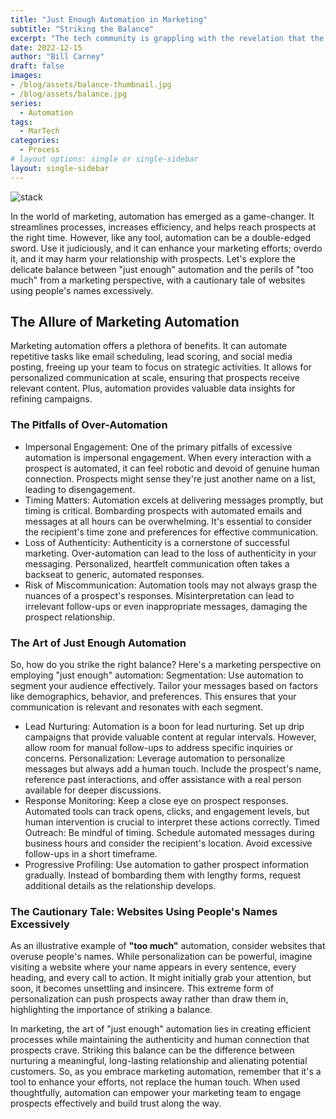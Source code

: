 ```yaml
---
title: "Just Enough Automation in Marketing"
subtitle: "Striking the Balance"
excerpt: "The tech community is grappling with the revelation that the DevTernity conference knowingly deceived attendees by fabricating speaker profiles. The audacious act involved creating imaginary personas, including the prominent figures Anna Boyko, Alina Prokhoda, Natalie Stadler, and Julia Kirsina."
date: 2022-12-15
author: "Bill Carney"
draft: false
images:
- /blog/assets/balance-thumbnail.jpg
- /blog/assets/balance.jpg
series:
  - Automation
tags:
  - MarTech
categories:
  - Process
# layout options: single or single-sidebar
layout: single-sidebar
---
```


![stack](/blog/assets/balance.jpg)

In the world of marketing, automation has emerged as a game-changer. It streamlines processes, increases efficiency, and helps reach prospects at the right time. However, like any tool, automation can be a double-edged sword. Use it judiciously, and it can enhance your marketing efforts; overdo it, and it may harm your relationship with prospects. Let's explore the delicate balance between "just enough" automation and the perils of "too much" from a marketing perspective, with a cautionary tale of websites using people's names excessively.

## The Allure of Marketing Automation
Marketing automation offers a plethora of benefits. It can automate repetitive tasks like email scheduling, lead scoring, and social media posting, freeing up your team to focus on strategic activities. It allows for personalized communication at scale, ensuring that prospects receive relevant content. Plus, automation provides valuable data insights for refining campaigns.

### The Pitfalls of Over-Automation
- Impersonal Engagement: One of the primary pitfalls of excessive automation is impersonal engagement. When every interaction with a prospect is automated, it can feel robotic and devoid of genuine human connection. Prospects might sense they're just another name on a list, leading to disengagement.
- Timing Matters: Automation excels at delivering messages promptly, but timing is critical. Bombarding prospects with automated emails and messages at all hours can be overwhelming. It's essential to consider the recipient's time zone and preferences for effective communication.
- Loss of Authenticity: Authenticity is a cornerstone of successful marketing. Over-automation can lead to the loss of authenticity in your messaging. Personalized, heartfelt communication often takes a backseat to generic, automated responses.
- Risk of Miscommunication: Automation tools may not always grasp the nuances of a prospect's responses. Misinterpretation can lead to irrelevant follow-ups or even inappropriate messages, damaging the prospect relationship.

### The Art of Just Enough Automation
So, how do you strike the right balance? Here's a marketing perspective on employing "just enough" automation:
Segmentation: Use automation to segment your audience effectively. Tailor your messages based on factors like demographics, behavior, and preferences. This ensures that your communication is relevant and resonates with each segment.
- Lead Nurturing: Automation is a boon for lead nurturing. Set up drip campaigns that provide valuable content at regular intervals. However, allow room for manual follow-ups to address specific inquiries or concerns.
Personalization: Leverage automation to personalize messages but always add a human touch. Include the prospect's name, reference past interactions, and offer assistance with a real person available for deeper discussions.
- Response Monitoring: Keep a close eye on prospect responses. Automated tools can track opens, clicks, and engagement levels, but human intervention is crucial to interpret these actions correctly.
Timed Outreach: Be mindful of timing. Schedule automated messages during business hours and consider the recipient's location. Avoid excessive follow-ups in a short timeframe.
- Progressive Profiling: Use automation to gather prospect information gradually. Instead of bombarding them with lengthy forms, request additional details as the relationship develops.

### The Cautionary Tale: Websites Using People's Names Excessively
As an illustrative example of **"too much"** automation, consider websites that overuse people's names. While personalization can be powerful, imagine visiting a website where your name appears in every sentence, every heading, and every call to action. It might initially grab your attention, but soon, it becomes unsettling and insincere. This extreme form of personalization can push prospects away rather than draw them in, highlighting the importance of striking a balance.

In marketing, the art of "just enough" automation lies in creating efficient processes while maintaining the authenticity and human connection that prospects crave. Striking this balance can be the difference between nurturing a meaningful, long-lasting relationship and alienating potential customers. So, as you embrace marketing automation, remember that it's a tool to enhance your efforts, not replace the human touch. When used thoughtfully, automation can empower your marketing team to engage prospects effectively and build trust along the way.
